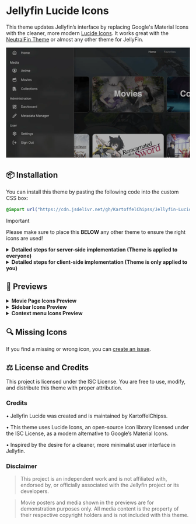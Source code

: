 # Jellyfin Lucide Icons

This theme updates Jellyfin’s interface by replacing Google's Material Icons with the cleaner, more modern [Lucide Icons](https://lucide.dev). It works great with the [NeutralFin Theme](https://github.com/KartoffelChipss/NeutralFin/) or almost any other theme for JellyFin.

![Sidebar Preview](./assets/sidebar.webp)

## 📦 Installation

You can install this theme by pasting the following code into the custom CSS box:

```css
@import url("https://cdn.jsdelivr.net/gh/KartoffelChipss/Jellyfin-Lucide@latest/theme/jellyfin-lucide.css");
```

> [!IMPORTANT]  
> Please make sure to place this **BELOW** any other theme to ensure the right icons are used!

<details>
  <summary><strong>Detailed steps for server-side implementation (Theme is applied to everyone)</strong></summary>

1. Go to **Settings** → **Administration** tab.
2. Select the **General** tab from the sidebar.
3. Scroll to the **Branding** section.
4. Locate the **Custom CSS** field.
5. Paste your custom CSS into the box.
6. Click **Save** to apply the changes.

</details>

<details>
  <summary><strong>Detailed steps for client-side implementation (Theme is only applied to you)</strong></summary>

1. Go to **Settings** → **Display** tab.
2. Scroll down to find the **Custom CSS** field.
3. Paste your custom CSS into the box.
4. Click **Save** to apply the changes.

</details>

## 👀 Previews

<details>
    <summary><strong>Movie Page Icons Preview</strong></summary>

![Movie Page Preview](./assets/moviepage.webp)

</details>

<details>
    <summary><strong>Sidebar Icons Preview</strong></summary>

![Sidebar Preview](./assets/sidebar.webp)

</details>

<details>
    <summary><strong>Context menu Icons Preview</strong></summary>

![Context menu Preview](./assets/contextmenu.webp)

</details>

## 🔍 Missing Icons

If you find a missing or wrong icon, you can [create an issue](https://github.com/KartoffelChipss/Jellyfin-Lucide/issues/new).

## ⚖️ License and Credits

This project is licensed under the ISC License. You are free to use, modify, and distribute this theme with proper attribution.

### Credits

• Jellyfin Lucide was created and is maintained by KartoffelChipss.

• This theme uses Lucide Icons, an open-source icon library licensed under the ISC License, as a modern alternative to Google’s Material Icons.

• Inspired by the desire for a cleaner, more minimalist user interface in Jellyfin.

### Disclaimer

> This project is an independent work and is not affiliated with, endorsed by, or officially associated with the Jellyfin project or its developers.

> Movie posters and media shown in the previews are for demonstration purposes only. All media content is the property of their respective copyright holders and is not included with this theme.
